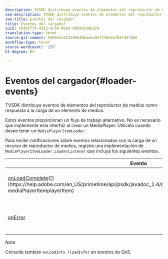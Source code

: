 ```yaml
---
description: TVSDK distribuye eventos de elementos del reproductor de medios como respuesta a la carga de un elemento de medios.
seo-description: TVSDK distribuye eventos de elementos del reproductor de medios como respuesta a la carga de un elemento de medios.
seo-title: Eventos del cargador
title: Eventos del cargador
uuid: 1b401ff5-4313-4c64-8be9-99bdeb58ba2a
translation-type: tm+mt
source-git-commit: 5908e5a3521966496aeec0ef730e4a704fddfb68
workflow-type: tm+mt
source-wordcount: '155'
ht-degree: 0%

---
```



# Eventos del cargador{#loader-events}

TVSDK distribuye eventos de elementos del reproductor de medios como respuesta a la carga de un elemento de medios.

Estos eventos proporcionan un flujo de trabajo alternativo. No es necesario que implemente esta interfaz al crear un MediaPlayer. Utilícelo cuando desee tener un `MediaPlayerItemLoader`.

Para recibir notificaciones sobre eventos relacionados con la carga de un recurso de reproductor de medios, registre una implementación de `MediaPlayerItemLoader.LoaderListener` que incluya los siguientes eventos.

| Evento | Significado |
|---|---|
| [onLoadComplete](https://help.adobe.com/en_US/primetime/api/psdk/javadoc_1.4/com/adobe/mediacore/MediaPlayerItemLoader.LoaderListener.html#onLoadComplete(com.adobe.mediacore.MediaPlayerItem))([](https://help.adobe.com/en_US/primetime/api/psdk/javadoc_1.4/com/adobe/mediacore/MediaPlayerItem.html) mediaPlayerItemplayerItem) | La carga de recursos multimedia se completó correctamente. |
| [onError](https://help.adobe.com/en_US/primetime/api/psdk/javadoc_1.4/com/adobe/mediacore/MediaPlayerItemLoader.LoaderListener.html#onError(com.adobe.ave.MediaErrorCode,%20java.lang.String)) | Se produjo un problema con la carga de recursos multimedia. |

>[!NOTE]
>
>Consulte también `onLoadInfo (loadInfo)` en eventos de QoS.

